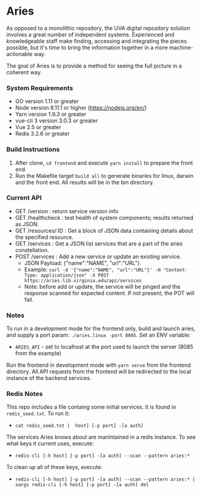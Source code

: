 # Aries

As opposed to a monolithic repository, the UVA digital repository solution involves a great number of independent systems.  Experienced and knowledgeable staff make finding, accessing and integrating the pieces possible, but it's time to bring the information together in a more machine-actionable way.

The goal of Aries is to provide a method for seeing the full picture in a coherent way.

### System Requirements
* GO version 1.11 or greater
* Node version 8.11.1 or higher (https://nodejs.org/en/)
* Yarn version 1.9.3 or greater
* vue-cli 3 version 3.0.3 or greater
* Vue 2.5 or greater
* Redis 3.2.6 or greater

### Build Instructions

1. After clone, `cd frontend` and execute `yarn install` to prepare the front end
2. Run the Makefile target `build all` to generate binaries for linux, darwin and the front end.  All results will be in the bin directory.

### Current API

* GET /version : return service version info
* GET /healthcheck : test health of system components; results returned as JSON.
* GET /resources/:ID : Get a block of JSON data containing details about the specified resource.
* GET /services : Get a JSON list services that are a part of the aries constellation.
* POST /services : Add a new service or update an existing service. 
   * JSON Payload: {"name":"NAME", "url":"URL"}. 
   * Example: `curl -d '{"name":"NAME", "url":"URL"}' -H "Content-Type: application/json" -X POST https://aries.lib.virginia.edu/api/services`
   * Note: before add or update, the service will be pinged and the response scanned for expected content. If not present, the POT will fail. 

### Notes

To run in a development mode for the frontend only, build and launch aries, and supply a port param: `./aries.linux -port 8085`. Set an ENV variable:

* `ARIES_API` - set to localhost at the port used to launch the server (8085 from the example)

Run the frontend in development mode with `yarn serve` from the frontend directory. All API requests from the frontend will be redirected to the local instance of the backend services.

### Redis Notes

This repo includes a file containg some initial services. It is found in `redis_seed.txt`. To run it:

* `cat redis_seed.txt |  host] [-p port] -[a auth]`
  
The services Aries knows about are manintained in a redis instance. To see what keys it current uses, execute:

* `redis-cli [-h host] [-p port] -[a auth] --scan --pattern aries:*`

To clean up all of these keys, execute:

* `redis-cli [-h host] [-p port] -[a auth] --scan --pattern aries:* | xargs redis-cli [-h host] [-p port] -[a auth] del` 
